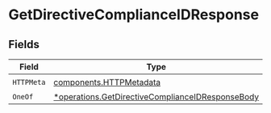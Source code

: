 # GetDirectiveComplianceIDResponse


## Fields

| Field                                                                                                               | Type                                                                                                                | Required                                                                                                            | Description                                                                                                         |
| ------------------------------------------------------------------------------------------------------------------- | ------------------------------------------------------------------------------------------------------------------- | ------------------------------------------------------------------------------------------------------------------- | ------------------------------------------------------------------------------------------------------------------- |
| `HTTPMeta`                                                                                                          | [components.HTTPMetadata](../../models/components/httpmetadata.md)                                                  | :heavy_check_mark:                                                                                                  | N/A                                                                                                                 |
| `OneOf`                                                                                                             | [*operations.GetDirectiveComplianceIDResponseBody](../../models/operations/getdirectivecomplianceidresponsebody.md) | :heavy_minus_sign:                                                                                                  | Success                                                                                                             |